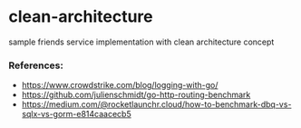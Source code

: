 # clean-architecture
sample friends service implementation with clean architecture concept

### References:
* https://www.crowdstrike.com/blog/logging-with-go/
* https://github.com/julienschmidt/go-http-routing-benchmark
* https://medium.com/@rocketlaunchr.cloud/how-to-benchmark-dbq-vs-sqlx-vs-gorm-e814caacecb5
